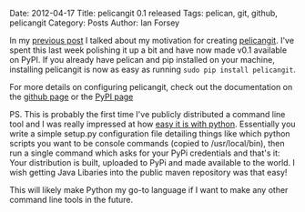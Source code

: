 Date: 2012-04-17
Title: pelicangit 0.1 released 
Tags: pelican, git, github, pelicangit
Category: Posts
Author: Ian Forsey

In my [previous post](http://theon.github.com/powering-your-blog-with-pelican-and-git.html) I talked about my motivation for creating [pelicangit](https://github.com/theon/pelicangit). I've spent this last week polishing it up a bit and have now made v0.1 available on PyPI. If you already have pelican and pip installed on your machine, installing pelicangit is now as easy as running `sudo pip install pelicangit`.

For more details on configuring pelicangit, check out the documentation on the [github page](https://github.com/theon/pelicangit) or the [PyPI page](http://pypi.python.org/pypi?:action=display&name=pelicangit&version=0.1)

PS. This is probably the first time I've publicly distributed a command line tool and I was really impressed at how [easy it is with python](http://docs.python.org/distutils/index.html). Essentially you write a simple setup.py configuration file detailing things like which python scripts you want to be console commands (copied to /usr/local/bin), then run a single command which asks for your PyPi credentials and that's it: Your distribution is built, uploaded to PyPi and made available to the world. I wish getting Java Libaries into the public maven repository was that easy! 

This will likely make Python my go-to language if I want to make any other command line tools in the future.